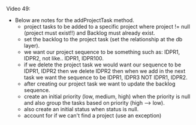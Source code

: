 Video 49:

- Below are notes for the addProjectTask method.
    - project tasks to be added to a specific project where project != null (project must exist!!) and Backlog must 
    already exist.
    - set the backlog to the project task (set the relationship at the db layer).
    - we want our project sequence to be something such as: IDPR1, IDPR2, not like.. IDPR1, IDPR100.
    - if we delete the project task we would want our sequence to be IDPR1, IDPR2 then we delete IDPR2 then when we
    add in the next task we want the sequence to be IDPR1, IDPR3 NOT IDPR1, IDPR2.
    - after creating our project task we want to update the backlog sequence.
    - create an initial priority (low, medium, high) when the priority is null and also group the tasks based on
    priority (high --> low).
    - also create an initial status when status is null.
    - account for if we can't find a project (use an exception)
    
